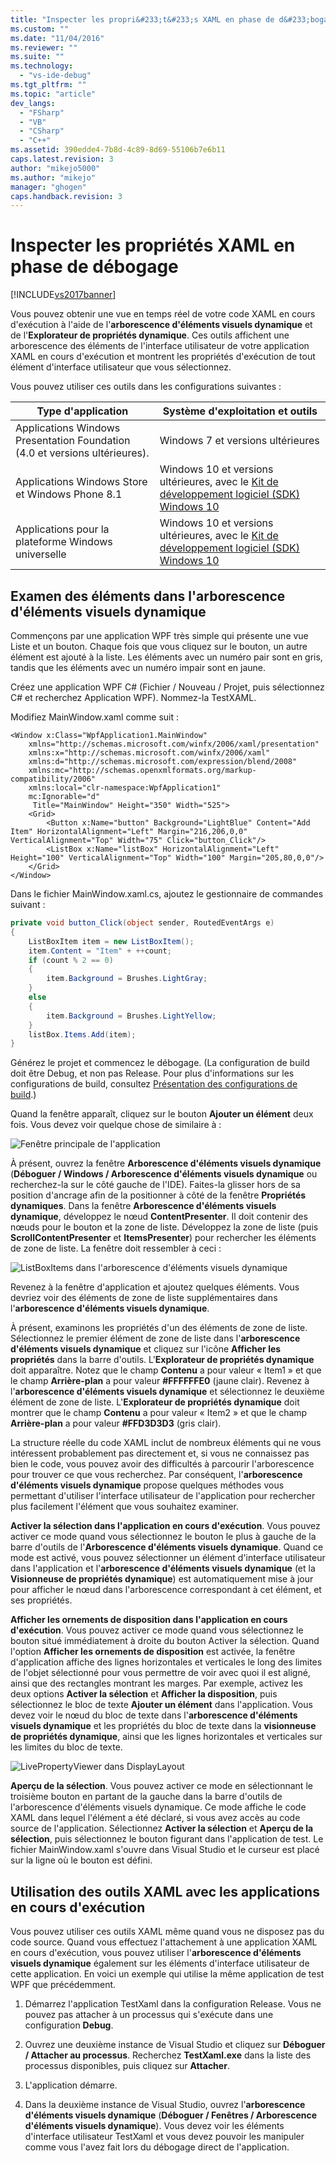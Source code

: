 ```yaml
---
title: "Inspecter les propri&#233;t&#233;s XAML en phase de d&#233;bogage | Microsoft Docs"
ms.custom: ""
ms.date: "11/04/2016"
ms.reviewer: ""
ms.suite: ""
ms.technology: 
  - "vs-ide-debug"
ms.tgt_pltfrm: ""
ms.topic: "article"
dev_langs: 
  - "FSharp"
  - "VB"
  - "CSharp"
  - "C++"
ms.assetid: 390edde4-7b8d-4c89-8d69-55106b7e6b11
caps.latest.revision: 3
author: "mikejo5000"
ms.author: "mikejo"
manager: "ghogen"
caps.handback.revision: 3
---
```

# Inspecter les propri&#233;t&#233;s XAML en phase de d&#233;bogage
[!INCLUDE[vs2017banner](../code-quality/includes/vs2017banner.md)]

Vous pouvez obtenir une vue en temps réel de votre code XAML en cours d'exécution à l'aide de l'**arborescence d'éléments visuels dynamique** et de l'**Explorateur de propriétés dynamique**.  Ces outils affichent une arborescence des éléments de l'interface utilisateur de votre application XAML en cours d'exécution et montrent les propriétés d'exécution de tout élément d'interface utilisateur que vous sélectionnez.  
  
 Vous pouvez utiliser ces outils dans les configurations suivantes :  
  
|Type d'application|Système d'exploitation et outils|  
|------------------------|--------------------------------------|  
|Applications Windows Presentation Foundation \(4.0 et versions ultérieures\).|Windows 7 et versions ultérieures|  
|Applications Windows Store et Windows Phone 8.1|Windows 10 et versions ultérieures, avec le [Kit de développement logiciel \(SDK\) Windows 10](https://dev.windows.com/en-us/downloads/windows-10-sdk)|  
|Applications pour la plateforme Windows universelle|Windows 10 et versions ultérieures, avec le [Kit de développement logiciel \(SDK\) Windows 10](https://dev.windows.com/en-us/downloads/windows-10-sdk)|  
  
## Examen des éléments dans l'arborescence d'éléments visuels dynamique  
 Commençons par une application WPF très simple qui présente une vue Liste et un bouton.  Chaque fois que vous cliquez sur le bouton, un autre élément est ajouté à la liste.  Les éléments avec un numéro pair sont en gris, tandis que les éléments avec un numéro impair sont en jaune.  
  
 Créez une application WPF C\# \(Fichier \/ Nouveau \/ Projet, puis sélectionnez C\# et recherchez Application WPF\).  Nommez\-la TestXAML.  
  
 Modifiez MainWindow.xaml comme suit :  
  
```xaml  
<Window x:Class="WpfApplication1.MainWindow"  
    xmlns="http://schemas.microsoft.com/winfx/2006/xaml/presentation"  
    xmlns:x="http://schemas.microsoft.com/winfx/2006/xaml"  
    xmlns:d="http://schemas.microsoft.com/expression/blend/2008"  
    xmlns:mc="http://schemas.openxmlformats.org/markup-compatibility/2006"  
    xmlns:local="clr-namespace:WpfApplication1"  
    mc:Ignorable="d"  
     Title="MainWindow" Height="350" Width="525">  
    <Grid>  
        <Button x:Name="button" Background="LightBlue" Content="Add Item" HorizontalAlignment="Left" Margin="216,206,0,0" VerticalAlignment="Top" Width="75" Click="button_Click"/>  
        <ListBox x:Name="listBox" HorizontalAlignment="Left" Height="100" VerticalAlignment="Top" Width="100" Margin="205,80,0,0"/>  
    </Grid>  
</Window>  
```  
  
 Dans le fichier MainWindow.xaml.cs, ajoutez le gestionnaire de commandes suivant :  
  
```c#  
private void button_Click(object sender, RoutedEventArgs e)  
{  
    ListBoxItem item = new ListBoxItem();  
    item.Content = "Item" + ++count;  
    if (count % 2 == 0)  
    {  
        item.Background = Brushes.LightGray;  
    }  
    else  
    {  
        item.Background = Brushes.LightYellow;  
    }  
    listBox.Items.Add(item);  
}  
```  
  
 Générez le projet et commencez le débogage.  \(La configuration de build doit être Debug, et non pas Release.  Pour plus d'informations sur les configurations de build, consultez [Présentation des configurations de build](../ide/understanding-build-configurations.md).\)  
  
 Quand la fenêtre apparaît, cliquez sur le bouton **Ajouter un élément** deux fois.  Vous devez voir quelque chose de similaire à :  
  
 ![Fenêtre principale de l'application](~/docs/debugger/media/livevisualtree-app.png "LiveVIsualTree\-App")  
  
 À présent, ouvrez la fenêtre **Arborescence d'éléments visuels dynamique** \(**Déboguer \/ Windows \/ Arborescence d'éléments visuels dynamique** ou recherchez\-la sur le côté gauche de l'IDE\).  Faites\-la glisser hors de sa position d'ancrage afin de la positionner à côté de la fenêtre **Propriétés dynamiques**.  Dans la fenêtre **Arborescence d'éléments visuels dynamique**, développez le nœud **ContentPresenter**.  Il doit contenir des nœuds pour le bouton et la zone de liste.  Développez la zone de liste \(puis **ScrollContentPresenter** et **ItemsPresenter**\) pour rechercher les éléments de zone de liste.  La fenêtre doit ressembler à ceci :  
  
 ![ListBoxItems dans l'arborescence d'éléments visuels dynamique](~/docs/debugger/media/livevisualtree-listboxitems.png "LiveVisualTree\-ListBoxItems")  
  
 Revenez à la fenêtre d'application et ajoutez quelques éléments.  Vous devriez voir des éléments de zone de liste supplémentaires dans l'**arborescence d'éléments visuels dynamique**.  
  
 À présent, examinons les propriétés d'un des éléments de zone de liste.  Sélectionnez le premier élément de zone de liste dans l'**arborescence d'éléments visuels dynamique** et cliquez sur l'icône **Afficher les propriétés** dans la barre d'outils.  L'**Explorateur de propriétés dynamique** doit apparaître.  Notez que le champ **Contenu** a pour valeur « Item1 » et que le champ **Arrière\-plan** a pour valeur **\#FFFFFFE0** \(jaune clair\).  Revenez à l'**arborescence d'éléments visuels dynamique** et sélectionnez le deuxième élément de zone de liste.  L'**Explorateur de propriétés dynamique** doit montrer que le champ **Contenu** a pour valeur « Item2 » et que le champ **Arrière\-plan** a pour valeur **\#FFD3D3D3** \(gris clair\).  
  
 La structure réelle du code XAML inclut de nombreux éléments qui ne vous intéressent probablement pas directement et, si vous ne connaissez pas bien le code, vous pouvez avoir des difficultés à parcourir l'arborescence pour trouver ce que vous recherchez.  Par conséquent, l'**arborescence d'éléments visuels dynamique** propose quelques méthodes vous permettant d'utiliser l'interface utilisateur de l'application pour rechercher plus facilement l'élément que vous souhaitez examiner.  
  
 **Activer la sélection dans l'application en cours d'exécution**.  Vous pouvez activer ce mode quand vous sélectionnez le bouton le plus à gauche de la barre d'outils de l'**Arborescence d'éléments visuels dynamique**.  Quand ce mode est activé, vous pouvez sélectionner un élément d'interface utilisateur dans l'application et l'**arborescence d'éléments visuels dynamique** \(et la **Visionneuse de propriétés dynamique**\) est automatiquement mise à jour pour afficher le nœud dans l'arborescence correspondant à cet élément, et ses propriétés.  
  
 **Afficher les ornements de disposition dans l'application en cours d'exécution**.  Vous pouvez activer ce mode quand vous sélectionnez le bouton situé immédiatement à droite du bouton Activer la sélection.  Quand l'option **Afficher les ornements de disposition** est activée, la fenêtre d'application affiche des lignes horizontales et verticales le long des limites de l'objet sélectionné pour vous permettre de voir avec quoi il est aligné, ainsi que des rectangles montrant les marges.  Par exemple, activez les deux options **Activer la sélection** et **Afficher la disposition**, puis sélectionnez le bloc de texte **Ajouter un élément** dans l'application.  Vous devez voir le nœud du bloc de texte dans l'**arborescence d'éléments visuels dynamique** et les propriétés du bloc de texte dans la **visionneuse de propriétés dynamique**, ainsi que les lignes horizontales et verticales sur les limites du bloc de texte.  
  
 ![LivePropertyViewer dans DisplayLayout](~/docs/debugger/media/livevisualtreelivepropertyviewer-displaylayout.png "LiveVisualTreeLivePropertyViewer\-DisplayLayout")  
  
 **Aperçu de la sélection**.  Vous pouvez activer ce mode en sélectionnant le troisième bouton en partant de la gauche dans la barre d'outils de l'arborescence d'éléments visuels dynamique.  Ce mode affiche le code XAML dans lequel l'élément a été déclaré, si vous avez accès au code source de l'application.  Sélectionnez **Activer la sélection** et **Aperçu de la sélection**, puis sélectionnez le bouton figurant dans l'application de test.  Le fichier MainWindow.xaml s'ouvre dans Visual Studio et le curseur est placé sur la ligne où le bouton est défini.  
  
## Utilisation des outils XAML avec les applications en cours d'exécution  
 Vous pouvez utiliser ces outils XAML même quand vous ne disposez pas du code source.  Quand vous effectuez l'attachement à une application XAML en cours d'exécution, vous pouvez utiliser l'**arborescence d'éléments visuels dynamique** également sur les éléments d'interface utilisateur de cette application.  En voici un exemple qui utilise la même application de test WPF que précédemment.  
  
1.  Démarrez l'application TestXaml dans la configuration Release.  Vous ne pouvez pas attacher à un processus qui s'exécute dans une configuration **Debug**.  
  
2.  Ouvrez une deuxième instance de Visual Studio et cliquez sur **Déboguer \/ Attacher au processus**.  Recherchez **TestXaml.exe** dans la liste des processus disponibles, puis cliquez sur **Attacher**.  
  
3.  L'application démarre.  
  
4.  Dans la deuxième instance de Visual Studio, ouvrez l'**arborescence d'éléments visuels dynamique** \(**Déboguer \/ Fenêtres \/ Arborescence d'éléments visuels dynamique**\).  Vous devez voir les éléments d'interface utilisateur TestXaml et vous devez pouvoir les manipuler comme vous l'avez fait lors du débogage direct de l'application.